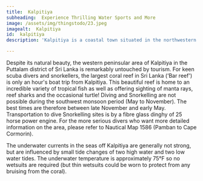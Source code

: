 ```yaml
---
title:  Kalpitiya 
subheading:  Experience Thrilling Water Sports and More
image: /assets/img/thingstodo/23.jpeg
imagealt:  Kalpitiya 
id:  kalpitiya
description: 'Kalpitiya is a coastal town situated in the northwestern province of Sri Lanka. The town is rapidly gaining popularity among adventure seekers due to its stunning beaches and thrilling water sports activities.'

---
```

 Despite its natural beauty, the western peninsular area of Kalpitiya in the Puttalam district of Sri Lanka is remarkably untouched by tourism. For keen scuba divers and snorkellers, the largest coral reef in Sri Lanka (‘Bar reef') is only an hour's boat trip from Kalpitiya. This beautiful reef is home to an incredible variety of tropical fish as well as offering sighting of manta rays, reef sharks and the occasional turtle! Diving and Snorkelling are not possible during the southwest monsoon period (May to November). The best times are therefore between late November and early May. Transportation to dive Snorkelling sites is by a fibre glass dinghy of 25 horse power engine. For the more serious divers who want more detailed information on the area, please refer to Nautical Map 1586 (Pamban to Cape Cormorin).

The underwater currents in the seas off Kalpitiya are generally not strong, but are influenced by small tide changes of two high water and two low water tides. The underwater temperature is approximately 75°F so no wetsuits are required (but thin wetsuits could be worn to protect from any bruising from the coral).